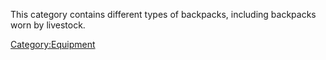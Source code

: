 This category contains different types of backpacks, including backpacks
worn by livestock.

[Category:Equipment](Category:Equipment "wikilink")